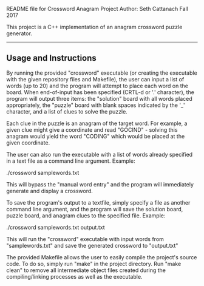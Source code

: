 README file for Crossword Anagram Project
Author: Seth Cattanach
Fall 2017

This project is a C++ implementation of an anagram crossword puzzle 
generator.

-----------------------
Usage and Instructions
-----------------------

By running the provided "crossword" executable (or creating the executable 
with the given repository files and Makefile), the user can input a list 
of words (up to 20) and the program will attempt to place each word on 
the board. When end-of-input has been specified (CRTL-d or '.' 
character), the program will output three items: the "solution" board 
with all words placed appropriately, the "puzzle" board with blank 
spaces indicated by the '_' character, and a list of clues to solve the 
puzzle.

Each clue in the puzzle is an anagram of the target word. For example, a 
given clue might give a coordinate and read "GOCIND" - solving this 
anagram would yield the word "CODING" which would be placed at the given 
coordinate.

The user can also run the executable with a list of words already 
specified in a text file as a command line argument. Example:

./crossword samplewords.txt

This will bypass the "manual word entry" and the program will 
immediately generate and display a crossword.

To save the program's output to a textfile, simply specify a file as 
another command line argument, and the program will save the solution 
board, puzzle board, and anagram clues to the specified file. Example:

./crossword samplewords.txt output.txt

This will run the "crossword" executable with input words from 
"samplewords.txt" and save the generated crossword to "output.txt"


The provided Makefile allows the user to easily compile the project's 
source code. To do so, simply run "make" in the project directory. Run 
"make clean" to remove all intermediate object files created during the 
compiling/linking processes as well as the executable.




